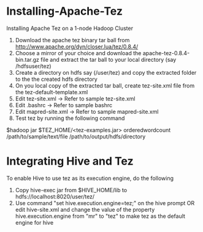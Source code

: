 # Installing-Apache-Tez
Installing Apache Tez on a 1-node Hadoop Cluster

1. Download the apache tez binary tar ball from http://www.apache.org/dyn/closer.lua/tez/0.8.4/
2. Choose a mirror of your choice and download the apache-tez-0.8.4-bin.tar.gz file and extract the tar ball to your local directory (say /hdfsuser/tez)
3. Create a directory on hdfs say (/user/tez) and copy the extracted folder to the the created hdfs directory
4. On you local copy of the extracted tar ball, create tez-site.xml file from the tez-default-template.xml
5. Edit tez-site.xml -> Refer to sample tez-site.xml
6. Edit .bashrc -> Refer to sample bashrc
7. Edit mapred-site.xml -> Refer to sample mapred-site.xml
8. Test tez by running the following command

$hadoop jar $TEZ_HOME/<tez-examples.jar> orderedwordcount /path/to/sample/text/file /path/to/output/hdfs/directory

# Integrating Hive and Tez
To enable Hive to use tez as its execution engine, do the following 

1. Copy hive-exec jar from $HIVE_HOME/lib to hdfs://localhost:8020/user/tez/
2. Use command "set hive.execution.engine=tez;" on the hive prompt OR edit hive-site.xml and change the value of the property  hive.execution.engine from "mr" to "tez" to make tez as the default engine for hive  

